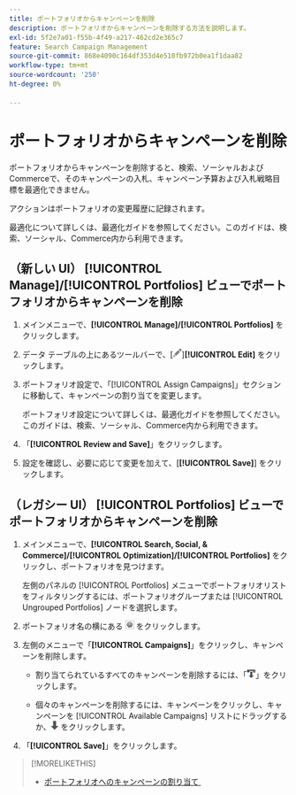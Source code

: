 ```yaml
---
title: ポートフォリオからキャンペーンを削除
description: ポートフォリオからキャンペーンを削除する方法を説明します。
exl-id: 5f2e7a01-f55b-4f49-a217-462cd2e365c7
feature: Search Campaign Management
source-git-commit: 868e4090c164df353d4e510fb972b0ea1f1daa82
workflow-type: tm+mt
source-wordcount: '250'
ht-degree: 0%

---
```


# ポートフォリオからキャンペーンを削除

ポートフォリオからキャンペーンを削除すると、検索、ソーシャルおよびCommerceで、そのキャンペーンの入札、キャンペーン予算および入札戦略目標を最適化できません。

アクションはポートフォリオの変更履歴に記録されます。

最適化について詳しくは、最適化ガイドを参照してください。このガイドは、検索、ソーシャル、Commerce内から利用できます。

## （新しい UI） [!UICONTROL Manage]/[!UICONTROL Portfolios] ビューでポートフォリオからキャンペーンを削除

1. メインメニューで、**[!UICONTROL Manage]/[!UICONTROL Portfolios]** をクリックします。

1. データ テーブルの上にあるツールバーで、[![&#x200B; 編集 &#x200B;](/help/search-social-commerce/assets/edit.png " 編集 ")]&#x200B;**[!UICONTROL Edit]** をクリックします。

1. ポートフォリオ設定で、「[!UICONTROL Assign Campaigns]」セクションに移動して、キャンペーンの割り当てを変更します。

   ポートフォリオ設定について詳しくは、最適化ガイドを参照してください。このガイドは、検索、ソーシャル、Commerce内から利用できます。

1. 「**[!UICONTROL Review and Save]**」をクリックします。

1. 設定を確認し、必要に応じて変更を加えて、[**[!UICONTROL Save]**] をクリックします。

## （レガシー UI） [!UICONTROL Portfolios] ビューでポートフォリオからキャンペーンを削除

1. メインメニューで、**[!UICONTROL Search, Social, & Commerce]/[!UICONTROL Optimization]/[!UICONTROL Portfolios]** をクリックし、ポートフォリオを見つけます。

   左側のパネルの [!UICONTROL Portfolios] メニューでポートフォリオリストをフィルタリングするには、ポートフォリオグループまたは [!UICONTROL Ungrouped Portfolios] ノードを選択します。

1. ポートフォリオ名の横にある ![&#x200B; 設定を表示/編集ボタン &#x200B;](/help/search-social-commerce/assets/settings.png " 設定を表示/編集ボタン ") をクリックします。

1. 左側のメニューで「**[!UICONTROL Campaigns]**」をクリックし、キャンペーンを削除します。

   * 割り当てられているすべてのキャンペーンを削除するには、「![&#x200B; ポートフォリオからすべてのキャンペーンを削除 &#x200B;](/help/search-social-commerce/assets/arrow-remove-all.png " ポートフォリオからすべてのキャンペーンを削除 ")」をクリックします。

   * 個々のキャンペーンを削除するには、キャンペーンをクリックし、キャンペーンを [!UICONTROL Available Campaigns] リストにドラッグするか、![&#x200B; ポートフォリオからキャンペーンを削除 &#x200B;](/help/search-social-commerce/assets/arrow-remove.png " ポートフォリオからキャンペーンを削除 ") をクリックします。

1. 「**[!UICONTROL Save]**」をクリックします。

>[!MORELIKETHIS]
>
>* [&#x200B; ポートフォリオへのキャンペーンの割り当て &#x200B;](/help/search-social-commerce/campaign-management/campaign-assign-to-portfolio.md)
